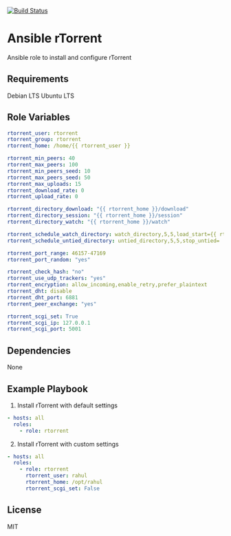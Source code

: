 [![Build Status](https://travis-ci.org/rahul0705/ansible-rtorrent.svg?branch=master)](https://travis-ci.org/rahul0705/ansible-rtorrent)

Ansible rTorrent
=========

Ansible role to install and configure rTorrent

Requirements
------------

Debian LTS
Ubuntu LTS

Role Variables
--------------

```yaml
rtorrent_user: rtorrent
rtorrent_group: rtorrent
rtorrent_home: /home/{{ rtorrent_user }}

rtorrent_min_peers: 40
rtorrent_max_peers: 100
rtorrent_min_peers_seed: 10
rtorrent_max_peers_seed: 50
rtorrent_max_uploads: 15
rtorrent_download_rate: 0
rtorrent_upload_rate: 0

rtorrent_directory_download: "{{ rtorrent_home }}/download"
rtorrent_directory_session: "{{ rtorrent_home }}/session"
rtorrent_directory_watch: "{{ rtorrent_home }}/watch"

rtorrent_schedule_watch_directory: watch_directory,5,5,load_start={{ rtorrent_directory_watch }}/*.torrent
rtorrent_schedule_untied_directory: untied_directory,5,5,stop_untied=

rtorrent_port_range: 46157-47169
rtorrent_port_random: "yes"

rtorrent_check_hash: "no"
rtorrent_use_udp_trackers: "yes"
rtorrent_encryption: allow_incoming,enable_retry,prefer_plaintext
rtorrent_dht: disable
rtorrent_dht_port: 6881
rtorrent_peer_exchange: "yes"

rtorrent_scgi_set: True
rtorrent_scgi_ip: 127.0.0.1
rtorrent_scgi_port: 5001
```

Dependencies
------------

None

Example Playbook
----------------

1) Install rTorrent with default settings

```yaml
- hosts: all
  roles:
    - role: rtorrent
```

2) Install rTorrent with custom settings

```yaml
- hosts: all
  roles:
    - role: rtorrent
      rtorrent_user: rahul
      rtorrent_home: /opt/rahul
      rtorrent_scgi_set: False
```

License
-------

MIT
